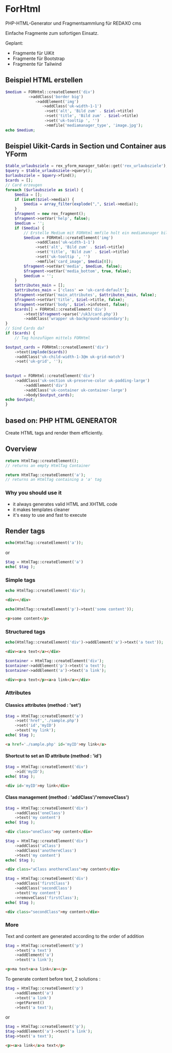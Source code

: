 # ForHtml

PHP-HTML-Generator und Fragmentsammlung für REDAXO cms

Einfache Fragmente zum sofortigen Einsatz. 

Geplant: 

- Fragmente für UiKit
- Fragmente für Bootstrap
- Fragmente für Tailwind


## Beispiel HTML erstellen

```php
$medium = FORHtml::createElement('div')
          ->addClass('border big')
             ->addElement('img')
                ->addClass('uk-width-1-1')
                 ->set('alt', 'Bild zum' . $ziel->title)
                 ->set('title', 'Bild zum' . $ziel->title)
                 ->set('uk-tooltip ', '')
                 ->mmfile('mediamanager_type', 'image.jpg'); 
echo $medium; 
```


## Beispiel Uikit-Cards in Section und Container aus YForm

```php
$table_urlaubsziele = rex_yform_manager_table::get('rex_urlaubsziele');
$query = $table_urlaubsziele->query();
$urlaubsziele = $query->find();
$cards = [];
// Card erzeugen
foreach ($urlaubsziele as $ziel) {
    $media = [];
    if (isset($ziel->media)) {
        $media = array_filter(explode(",", $ziel->media));
    }
    $fragment = new rex_fragment();
    $fragment->setVar('help', false);
    $medium = '';
    if ($media) {
        // Erstelle Medium mit FORHtml mmfile holt ein mediamanager bild
        $medium = FORHtml::createElement('img')
             ->addClass('uk-width-1-1')
             ->set('alt', 'Bild zum' . $ziel->title)
             ->set('title', 'Bild zum' . $ziel->title)
             ->set('uk-tooltip ', '')
             ->mmfile('card_image', $media[0]); 
        $fragment->setVar('media', $medium, false);
        $fragment->setVar('media_bottom', true, false);
        $medium = '';
    }
    $attributes_main = [];
    $attributes_main = ['class' => 'uk-card-default'];
    $fragment->setVar('main_attributes', $attributes_main, false);
    $fragment->setVar('title', $ziel->title, false);
    $fragment->setVar('body', $ziel->infotext, false);
    $cards[] = FORHtml::createElement('div')
        ->text($fragment->parse('/uk3/card.php'))
        ->addClass('wrapper uk-background-secondary');
}
// Sind Cards da?
if ($cards) {
    // Tag hinzufügen mittels FORHtml

$output_cards = FORHtml::createElement('div')
    ->text(implode($cards))
    ->addClass('uk-child-width-1-3@m uk-grid-match')
    ->set('uk-grid', '');
   
    
$output = FORHtml::createElement('div')
    ->addClass('uk-section uk-preserve-color uk-padding-large')
        ->addElement('div')
        ->addClass('uk-container uk-container-large')
        ->body($output_cards);
echo $output;    
}

```
## based on: PHP HTML GENERATOR

Create HTML tags and render them efficiently.


## Overview

```php
return HtmlTag::createElement();
// returns an empty HtmlTag Container
```
```php
return HtmlTag::createElement('a');
// returns an HtmlTag containing a 'a' tag
```

### Why you should use it

 - it always generates valid HTML and XHTML code
 - it makes templates cleaner
 - it's easy to use and fast to execute

## Render tags

```php
echo(HtmlTag::createElement('a'));
```
or 
```php
$tag = HtmlTag::createElement('a')
echo( $tag );
```

### Simple tags


```php
echo HtmlTag::createElement('div');
```
```html
<div></div>
```

```php
echo(HtmlTag::createElement('p')->text('some content'));
```
```html
<p>some content</p>
```

### Structured tags

```php
echo(HtmlTag::createElement('div')->addElement('a')->text('a text'));
```
```html
<div><a>a text</a></div>
```

```php
$container = HtmlTag::createElement('div');
$container->addElement('p')->text('a text');
$container->addElement('a')->text('a link');
```
```html
<div><p>a text</p><a>a link</a></div>
```
### Attributes

#### Classics attributes (method : 'set')

```php
$tag = HtmlTag::createElement('a')
    ->set('href','./sample.php')
    ->set('id','myID')
    ->text('my link');
echo( $tag );
```
```html
<a href='./sample.php' id='myID'>my link</a>
```
	
#### Shortcut to set an ID attribute (method : 'id')

```php
$tag = HtmlTag::createElement('div')
    ->id('myID');
echo( $tag );
```
```html
<div id='myID'>my link</div>
```

#### Class management (method : 'addClass'/'removeClass')

```php
$tag = HtmlTag::createElement('div')
    ->addClass('oneClass')
    ->text('my content')
echo( $tag );
```
```html
<div class="oneClass">my content</div>
```

```php
$tag = HtmlTag::createElement('div')
    ->addClass('aClass')
    ->addClass('anothereClass')
    ->text('my content')
echo( $tag );
```
```html
<div class="aClass anothereClass">my content</div>
```

```php
$tag = HtmlTag::createElement('div')
    ->addClass('firstClass')
    ->addClass('secondClass')
    ->text('my content')
    ->removeClass('firstClass');
echo( $tag );
```
```html
<div class="secondClass">my content</div>
```
	
### More

Text and content are generated according to the order of addition
```php
$tag = HtmlTag::createElement('p')
    ->text('a text')
    ->addElement('a')
    ->text('a link');
```
```html
<p>ma text<a>a link</a></p>
```
	
To generate content before text, 2 solutions :
```php
$tag = HtmlTag::createElement('p')
    ->addElement('a')
    ->text('a link')
    ->getParent()
    ->text('a text');
```
or
```php
$tag = HtmlTag::createElement('p');
$tag->addElement('a')->text('a link');
$tag->text('a text');
```

```html
<p><a>a link</a>a text</p>
```